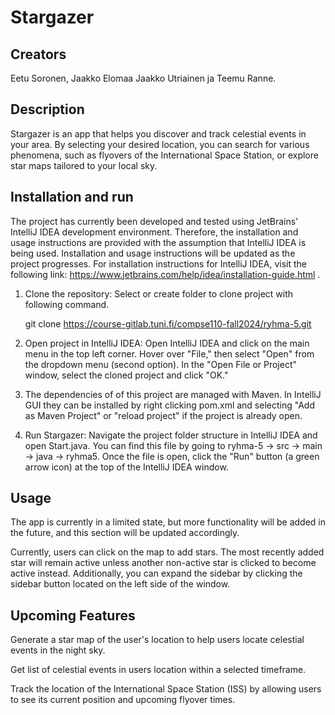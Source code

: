 # Stargazer

## Creators

Eetu Soronen, Jaakko Elomaa Jaakko Utriainen ja Teemu Ranne.

## Description

Stargazer is an app that helps you discover and track celestial events in your area. By selecting your desired location, you can search for various phenomena, such as flyovers of the International Space Station, or explore star maps tailored to your local sky.


## Installation and run

The project has currently been developed and tested using JetBrains' IntelliJ IDEA development environment. Therefore, the installation and usage instructions are provided with the assumption that IntelliJ IDEA is being used. Installation and usage instructions will be updated as the project progresses. For installation instructions for IntelliJ IDEA, visit the following link: https://www.jetbrains.com/help/idea/installation-guide.html .

1. Clone the repository:
Select or create folder to clone project with following command.

    git clone https://course-gitlab.tuni.fi/compse110-fall2024/ryhma-5.git

2. Open project in IntelliJ IDEA:
Open IntelliJ IDEA and click on the main menu in the top left corner.
Hover over "File," then select "Open" from the dropdown menu (second option).
In the "Open File or Project" window, select the cloned project and click "OK."

3. The dependencies of of this project are managed with Maven. In IntelliJ GUI they can be installed by right clicking pom.xml and selecting "Add as Maven Project" or "reload project" if the project is already open.

3. Run Stargazer:
Navigate the project folder structure in IntelliJ IDEA and open Start.java.
You can find this file by going to ryhma-5 -> src -> main -> java -> ryhma5.
Once the file is open, click the "Run" button (a green arrow icon) at the top of the IntelliJ IDEA window.

## Usage 

The app is currently in a limited state, but more functionality will be added in the future, and this section will be updated accordingly.

Currently, users can click on the map to add stars. The most recently added star will remain active unless another non-active star is clicked to become active instead. Additionally, you can expand the sidebar by clicking the sidebar button located on the left side of the window.

## Upcoming Features

Generate a star map of the user's location to help users locate celestial events in the night sky.

Get list of celestial events in users location within a selected timeframe.

Track the location of the International Space Station (ISS) by allowing users to see its current position and upcoming flyover times.

